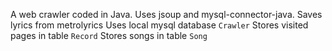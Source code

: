 A web crawler coded in Java. 
Uses jsoup and mysql-connector-java.
Saves lyrics from metrolyrics
Uses local mysql database `Crawler`
Stores visited pages in table `Record`
Stores songs in table `Song`
